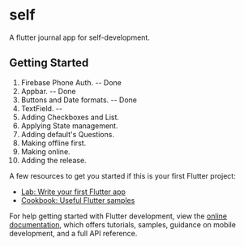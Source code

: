 # self

A flutter journal app for self-development.

## Getting Started

1. Firebase Phone Auth. -- Done
2. Appbar. -- Done
3. Buttons and Date formats. -- Done 
4. TextField. -- 
5. Adding Checkboxes and List. 
6. Applying State management. 
7. Adding default's Questions. 
8. Making offline first. 
9. Making online. 
10. Adding the release.

A few resources to get you started if this is your first Flutter project:

- [Lab: Write your first Flutter app](https://docs.flutter.dev/get-started/codelab)
- [Cookbook: Useful Flutter samples](https://docs.flutter.dev/cookbook)

For help getting started with Flutter development, view the
[online documentation](https://docs.flutter.dev/), which offers tutorials,
samples, guidance on mobile development, and a full API reference.
